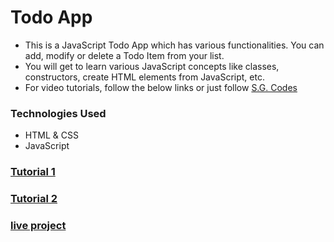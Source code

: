# Todo App
- This is a JavaScript Todo App which has various functionalities. You can add, modify or delete a Todo Item from your list.
- You will get to learn various JavaScript concepts like classes, constructors, create HTML elements from JavaScript, etc.
- For video tutorials, follow the below links or just follow [S.G. Codes](https://www.youtube.com/c/SGCodes)

### Technologies Used
- HTML & CSS
- JavaScript

### [Tutorial 1](https://youtu.be/NX_CUVqFyF4)

### [Tutorial 2](https://youtu.be/_pqWptNTw30)

### [live project](https://sg-codes.github.io/Todo-App/)